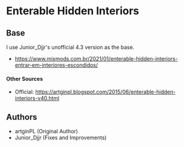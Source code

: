 # Enterable Hidden Interiors

## Base

I use Junior_Djjr's unofficial 4.3 version as the base.

- https://www.mixmods.com.br/2021/01/enterable-hidden-interiors-entrar-em-interiores-escondidos/

#### Other Sources

- Official: https://artginpl.blogspot.com/2015/06/enterable-hidden-interiors-v40.html

## Authors

- artginPL (Original Author)
- Junior_Djjr (Fixes and Improvements)
